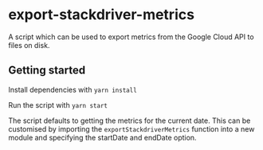 # export-stackdriver-metrics

A script which can be used to export metrics from the Google Cloud API to files on disk.

## Getting started

Install dependencies with `yarn install`

Run the script with `yarn start`

The script defaults to getting the metrics for the current date. This can be customised by importing the `exportStackdriverMetrics` function into a new module and specifying the startDate and endDate option.